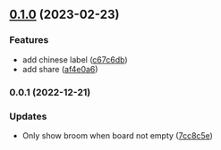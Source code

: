 

## [0.1.0](https://github.com/leovoon/3what/compare/0.0.1...0.1.0) (2023-02-23)


### Features

* add chinese label ([c67c6db](https://github.com/leovoon/3what/commit/c67c6dbbd3fe43d05fb9a39e7c64f591d3aeaf46))
* add share ([af4e0a6](https://github.com/leovoon/3what/commit/af4e0a6f2f8a145e0aa752090f5dd2273d844522))

### 0.0.1 (2022-12-21)


### Updates

* Only show broom when board not empty ([7cc8c5e](https://github.com/leovoon/3what/commit/7cc8c5ee4cc7e2d9af040591324f71651e436f19))
